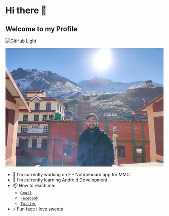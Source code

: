 # Hi there 👋
## Welcome to my Profile

![GitHub Light](https://github.com/github-light.png#gh-dark-mode-only)

![Header](https://github.com/Unicodist/Unicodist/raw/main/IMG_20211225_102413.jpg "Header")

- 🔭 I’m currently working on E - Noticeboard app for MMC
- 🌱 I’m currently learning Android Development
- 📫 How to reach me: 
  - [```Gmail```](mailto://ashishneupane999@gmail.com)
  - [```Facebook```](https://www.facebook.com/unicodist157)
  - [```Twitter```](http://www.twitter.com/ashuranep)
- ⚡ Fun fact: I love sweets
<!--
**Unicodist/Unicodist** is a ✨ _special_ ✨ repository because its `README.md` (this file) appears on your GitHub profile.

Here are some ideas to get you started:

- 🔭 I’m currently working on ...
- 🌱 I’m currently learning ...
- 👯 I’m looking to collaborate on ...
- 🤔 I’m looking for help with ...
- 💬 Ask me about ...
- 📫 How to reach me: ...
- 😄 Pronouns: ...
- ⚡ Fun fact: ...
-->
